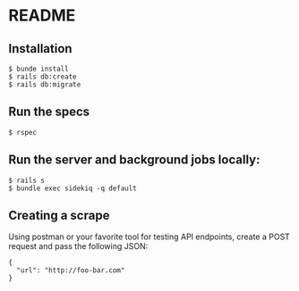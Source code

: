# README

## Installation

	$ bunde install
	$ rails db:create
	$ rails db:migrate

## Run the specs

	$ rspec

## Run the server and background jobs locally:

	$ rails s
	$ bundle exec sidekiq -q default

## Creating a scrape

Using postman or your favorite tool for testing API endpoints,
create a POST request and pass the following JSON:

	{
	  "url": "http://foo-bar.com"
	}
